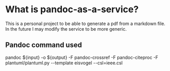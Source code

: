 # What is pandoc-as-a-service?

This is a personal project to be able to generate a pdf from a markdown file. In the future I may modify the service to be more generic.

## Pandoc command used

pandoc ${input} -o ${output} -F pandoc-crossref -F pandoc-citeproc -F plantuml/plantuml.py --template eisvogel --csl=ieee.csl